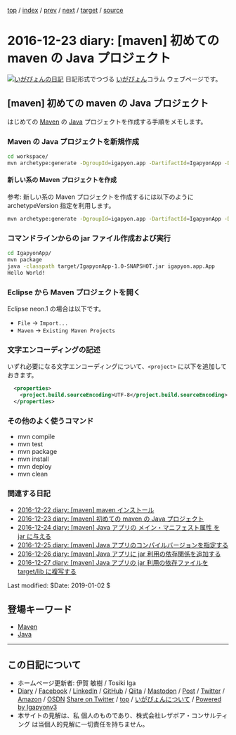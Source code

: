 [top](../index.html) 
 / [index](index.html) 
 / [prev](ig161222.html) 
 / [next](ig161224.html) 
 / [target](https://www.igapyon.jp/igapyon/diary/2016/ig161223.html) 
 / [source](https://github.com/igapyon/diary/blob/master/2016/ig161223.src.md) 

2016-12-23 diary: [maven] 初めての maven の Java プロジェクト
=====================================================================================================
[![いがぴょんの日記](https://www.igapyon.jp/igapyon/diary/images/iga202308_64.jpg "いがぴょん")](https://www.igapyon.jp/igapyon/diary/memo/memoigapyon.html) 日記形式でつづる [いがぴょん](https://www.igapyon.jp/igapyon/diary/memo/memoigapyon.html)コラム ウェブページです。

## [maven] 初めての maven の Java プロジェクト

はじめての [Maven](../keyword/maven.html) の [Java](../keyword/java.html) プロジェクトを作成する手順をメモします。

### Maven の Java プロジェクトを新規作成

```sh
cd workspace/
mvn archetype:generate -DgroupId=igapyon.app -DartifactId=IgapyonApp -DarchetypeArtifactId=maven-archetype-quickstart -DinteractiveMode=false
```

#### 新しい系の Maven プロジェクトを作成

参考: 新しい系の Maven プロジェクトを作成するには以下のように archetypeVersion 指定を利用します。

```sh
mvn archetype:generate -DgroupId=igapyon.app -DartifactId=IgapyonApp -DarchetypeArtifactId=maven-archetype-quickstart -DarchetypeVersion=1.4 -DinteractiveMode=false
```

### コマンドラインからの jar ファイル作成および実行

```sh
cd IgapyonApp/
mvn package
java -classpath target/IgapyonApp-1.0-SNAPSHOT.jar igapyon.app.App
Hello World!
```

### Eclipse から Maven プロジェクトを開く

Eclipse neon.1 の場合は以下です。

* `File` -> `Import...`
* `Maven` -> `Existing Maven Projects`

### 文字エンコーディングの記述

いずれ必要になる文字エンコーディングについて、`<project>` に以下を追加しておきます。

```xml
  <properties>
    <project.build.sourceEncoding>UTF-8</project.build.sourceEncoding>
  </properties>
```

### その他のよく使うコマンド

* mvn compile
* mvn test
* mvn package
* mvn install
* mvn deploy
* mvn clean

### 関連する日記

* [2016-12-22 diary: [maven] maven インストール](https://www.igapyon.jp/igapyon/diary/2016/ig161222.html)
* [2016-12-23 diary: [maven] 初めての maven の Java プロジェクト](https://www.igapyon.jp/igapyon/diary/2016/ig161223.html)
* [2016-12-24 diary: [maven] Java アプリの メイン・マニフェスト属性 を jar に与える](https://www.igapyon.jp/igapyon/diary/2016/ig161224.html)
* [2016-12-25 diary: [maven] Java アプリのコンパイルバージョンを指定する](https://www.igapyon.jp/igapyon/diary/2016/ig161225.html)
* [2016-12-26 diary: [maven] Java アプリに jar 利用の依存関係を追加する](https://www.igapyon.jp/igapyon/diary/2016/ig161226.html)
* [2016-12-27 diary: [maven] Java アプリの jar 利用の依存ファイルを target/lib に複写する](https://www.igapyon.jp/igapyon/diary/2016/ig161227.html)

Last modified: $Date: 2019-01-02 $

## 登場キーワード

* [Maven](../keyword/maven.html)
* [Java](../keyword/java.html)

----------------------------------------------------------------------------------------------------

## この日記について

* ホームページ更新者: 伊賀 敏樹 / Tosiki Iga
* [Diary](https://www.igapyon.jp/igapyon/diary/) / [Facebook](https://www.facebook.com/igapyon) / [LinkedIn](https://www.linkedin.com/in/toshikiiga) / [GitHub](https://github.com/igapyon) / [Qiita](https://qiita.com/igapyon) / [Mastodon](https://social.vivaldi.net/@igapyon) / [Post](https://post.news/igapyon) / [Twitter](https://twitter.com/ToshikiIga) / [Amazon](https://www.amazon.co.jp/%E4%BC%8A%E8%B3%80-%E6%95%8F%E6%A8%B9/e/B004LTQWCQ) / [OSDN](https://ja.osdn.net/users/iga/)
[Share on Twitter](https://twitter.com/intent/tweet?hashtags=igapyon%2Cdiary%2C%E3%81%84%E3%81%8C%E3%81%B4%E3%82%87%E3%82%93%2Cmaven%2CJava&text=%5Bmaven%5D+%E5%88%9D%E3%82%81%E3%81%A6%E3%81%AE+maven+%E3%81%AE+Java+%E3%83%97%E3%83%AD%E3%82%B8%E3%82%A7%E3%82%AF%E3%83%88&url=https%3A%2F%2Fwww.igapyon.jp%2Figapyon%2Fdiary%2F2016%2Fig161223.html) / [top](../index.html) / [いがぴょんについて](https://www.igapyon.jp/igapyon/diary/memo/memoigapyon.html) / [Powered by Igapyonv3](https://github.com/igapyon/igapyonv3)
* 本サイトの見解は、私 個人のものであり、株式会社レザボア・コンサルティング は当個人的見解に一切責任を持ちません。 
